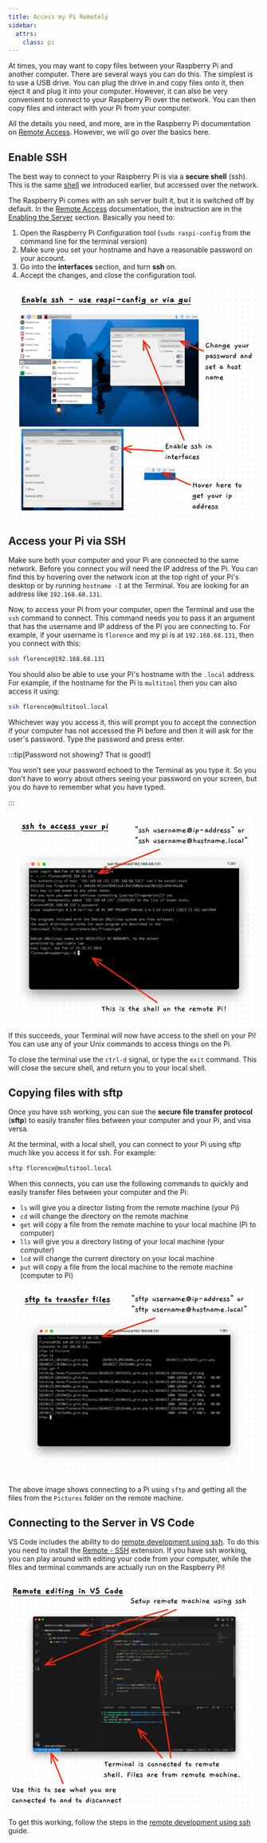 ```yaml
---
title: Access my Pi Remotely
sidebar:
  attrs:
    class: pi
---
```


At times, you may want to copy files between your Raspberry Pi and another computer. There are several ways you can do this. The simplest is to use a USB drive. You can plug the drive in and copy files onto it, then eject it and plug it into your computer. However, it can also be very convenient to connect to your Raspberry Pi over the network. You can then copy files and interact with your Pi from your computer.

All the details you need, and more, are in the Raspberry Pi documentation on [Remote Access](https://www.raspberrypi.com/documentation/computers/remote-access.html#setting-up-an-ssh-server). However, we will go over the basics here.

## Enable SSH

The best way to connect to your Raspberry Pi is via a **secure shell** (ssh). This is the same [shell](../../1-concepts/02-shell) we introduced earlier, but accessed over the network.

The Raspberry Pi comes with an ssh server built it, but it is switched off by default. In the [Remote Access](https://www.raspberrypi.com/documentation/computers/remote-access.html) documentation, the instruction are in the [Enabling the Server](https://www.raspberrypi.com/documentation/computers/remote-access.html#enabling-the-server) section. Basically you need to:

1. Open the Raspberry Pi Configuration tool (`sudo raspi-config` from the command line for the terminal version)
2. Make sure you set your hostname and have a reasonable password on your account.
3. Go into the **interfaces** section, and turn **ssh** on.
4. Accept the changes, and close the configuration tool.

![Shows enabling ssh in the graphical configuration.](./images/pi-remote-access.png)

## Access your Pi via SSH

Make sure both your computer and your Pi are connected to the same network. Before you connect you will need the IP address of the Pi. You can find this by hovering over the network icon at the top right of your Pi's desktop or by running `hostname -I` at the Terminal. You are looking for an address like `192.168.68.131`.

Now, to access your Pi from your computer, open the Terminal and use the `ssh` command to connect. This command needs you to pass it an argument that has the username and IP address of the Pi you are connecting to. For example, if your username is `florence` and my pi is at `192.168.68.131`, then you connect with this:

```sh
ssh florence@192.168.68.131
```

You should also be able to use your Pi's hostname with the `.local` address. For example, if the hostname for the Pi is `multitool` then you can also access it using:

```sh
ssh florence@multitool.local
```

Whichever way you access it, this will prompt you to accept the connection if your computer has not accessed the Pi before and then it will ask for the user's password. Type the password and press enter. 

:::tip[Password not showing? That is good!]

You won't see your password echoed to the Terminal as you type it. So you don't have to worry about others seeing your password on your screen, but you do have to remember what you have typed.

:::

![Shows running ssh to access the remote Pi](./images/ssh-to-pi.png)

If this succeeds, your Terminal will now have access to the shell on your Pi! You can use any of your Unix commands to access things on the Pi.

To close the terminal use the `ctrl-d` signal, or type the `exit` command. This will close the secure shell, and return you to your local shell.

## Copying files with sftp

Once you have ssh working, you can sue the **secure file transfer protocol** (**sftp**) to easily transfer files between your computer and your Pi, and visa versa.

At the terminal, with a local shell, you can connect to your Pi using sftp much like you access it for ssh. For example:

```sh
sftp florence@multitool.local
```

When this connects, you can use the following commands to quickly and easily transfer files between your computer and the Pi:

- `ls` will give you a director listing from the remote machine (your Pi)
- `cd` will change the directory on the remote machine
- `get` will copy a file from the remote machine to your local machine (Pi to computer)
- `lls` will give you a directory listing of your local machine (your computer)
- `lcd` will change the current directory on your local machine
- `put` will copy a file from the local machine to the remote machine (computer to Pi)

![Shows using sftp to transfer some files](./images/sftp.png)

The above image shows connecting to a Pi using `sftp` and getting all the files from the `Pictures` folder on the remote machine.

## Connecting to the Server in VS Code

VS Code includes the ability to do [remote development using ssh](https://code.visualstudio.com/docs/remote/ssh). To do this you need to install the [Remote - SSH](https://marketplace.visualstudio.com/items?itemName=ms-vscode-remote.remote-ssh) extension. If you have ssh working, you can play around with editing your code from your computer, while the files and terminal commands are actually run on the Raspberry Pi!

![Shows remote editing in VS Code](./images/remote-vscode.png)

To get this working, follow the steps in the [remote development using ssh](https://code.visualstudio.com/docs/remote/ssh) guide.
